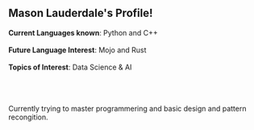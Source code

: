 ## Mason Lauderdale's Profile!

**Current Languages known**: Python and C++ <br><br>
**Future Language Interest**: Mojo and Rust <br><br>
**Topics of Interest**: Data Science & AI <br><br>

<br><br>Currently trying to master programmering and basic design and pattern recongition. 

